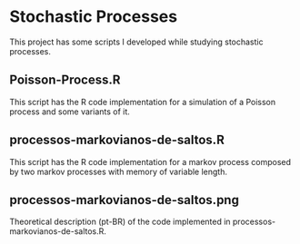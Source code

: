 # Stochastic Processes
This project has some scripts I developed while studying stochastic processes.

## Poisson-Process.R
This script has the R code implementation for a simulation of a Poisson process and some variants of it.

## processos-markovianos-de-saltos.R
This script has the R code implementation for a markov process composed by two markov processes with memory of variable length.

## processos-markovianos-de-saltos.png
Theoretical description (pt-BR) of the code implemented in processos-markovianos-de-saltos.R.
